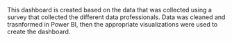 This dashboard is created based on the data that was collected using a survey that collected the different data professionals. 
Data was cleaned and trasnformed in Power BI, then the appropriate visualizations were used to create the dashboard.
